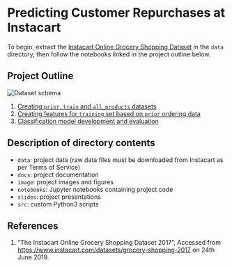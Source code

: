 # Predicting Customer Repurchases at Instacart

To begin, extract the [Instacart Online Grocery Shopping Dataset](https://www.instacart.com/datasets/grocery-shopping-2017) in the `data` directory, then follow the notebooks linked in the project outline below. 

## Project Outline

![Dataset schema](image/instacart_schema.png)

1. [Creating `prior`, `train` and `all_products` datasets](notebooks/01-make_prior_and_training_datasets.ipynb) 
2. [Creating features for `training` set based on `prior` ordering data](notebooks/02-creating_features_for_modelling.ipynb)
3. [Classification model development and evaluation](notebooks/03-model_development_and_evaluation.ipynb)

## Description of directory contents

- `data`: project data (raw data files must be downloaded from Instacart as per Terms of Service) 
- `docs`: project documentation
- `image`: project images and figures
- `notebooks`: Jupyter notebooks containing project code
- `slides`: project presentations
- `src`: custom Python3 scripts

## References

1. “The Instacart Online Grocery Shopping Dataset 2017”, Accessed from https://www.instacart.com/datasets/grocery-shopping-2017 on 24th June 2019.
